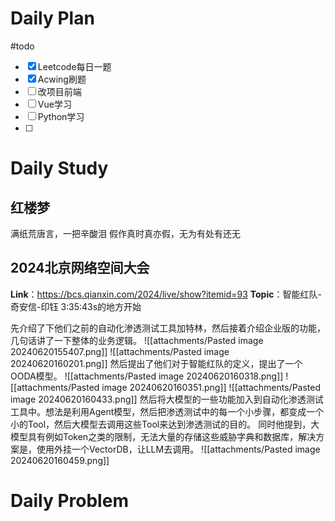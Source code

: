 # Daily Plan
#todo
- [x] Leetcode每日一题
- [x] Acwing刷题
- [ ] 改项目前端
- [ ] Vue学习
- [ ] Python学习
- [ ] 
# Daily Study
## 红楼梦
满纸荒唐言，一把辛酸泪
假作真时真亦假，无为有处有还无
## 2024北京网络空间大会
**Link**：https://bcs.qianxin.com/2024/live/show?itemid=93
**Topic**：智能红队-奇安信-印钰
3:35:43s的地方开始

先介绍了下他们之前的自动化渗透测试工具加特林，然后接着介绍企业版的功能，几句话讲了一下整体的业务逻辑。
![[attachments/Pasted image 20240620155407.png]]
![[attachments/Pasted image 20240620160201.png]]
然后提出了他们对于智能红队的定义，提出了一个OODA模型。
![[attachments/Pasted image 20240620160318.png]]
![[attachments/Pasted image 20240620160351.png]]
![[attachments/Pasted image 20240620160433.png]]
然后将大模型的一些功能加入到自动化渗透测试工具中。想法是利用Agent模型，然后把渗透测试中的每一个小步骤，都变成一个小的Tool，然后大模型去调用这些Tool来达到渗透测试的目的。
同时他提到，大模型具有例如Token之类的限制，无法大量的存储这些威胁字典和数据库，解决方案是，使用外挂一个VectorDB，让LLM去调用。
![[attachments/Pasted image 20240620160459.png]]

# Daily Problem